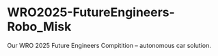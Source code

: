 # WRO2025-FutureEngineers-Robo_Misk
Our WRO 2025 Future Engineers Compitition – autonomous car solution.
